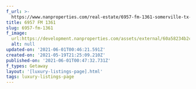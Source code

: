 ```yaml
---
f_url: >-
  https://www.nanproperties.com/real-estate/6957-fm-1361-somerville-tx-77879/17703780/102034046
title: 6957 FM 1361
slug: 6957-fm-1361
f_image:
  url:https://development.nanproperties.com/assets/external/60a58234b2c6dc43cd1406ef_img-1.jpeg
  alt: null
updated-on: '2021-06-01T00:46:21.591Z'
created-on: '2021-05-19T21:25:09.210Z'
published-on: '2021-06-01T00:47:32.731Z'
f_types: Getaway
layout: '[luxury-listings-page].html'
tags: luxury-listings-page
---
```



